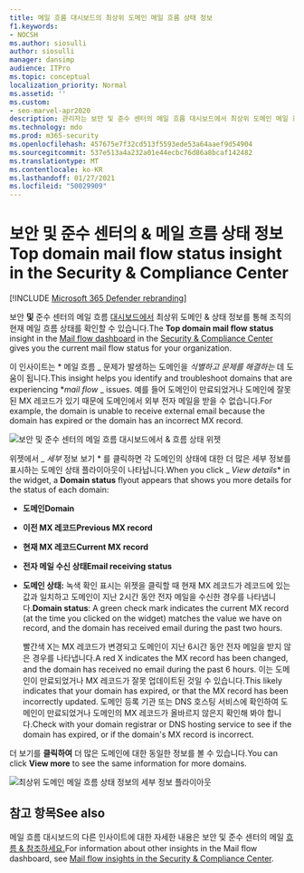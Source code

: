 ```yaml
---
title: 메일 흐름 대시보드의 최상위 도메인 메일 흐름 상태 정보
f1.keywords:
- NOCSH
ms.author: siosulli
author: siosulli
manager: dansimp
audience: ITPro
ms.topic: conceptual
localization_priority: Normal
ms.assetid: ''
ms.custom:
- seo-marvel-apr2020
description: 관리자는 보안 및 준수 센터의 메일 흐름 대시보드에서 최상위 도메인 메일 흐름 상태 정보를 사용하여 MX 레코드와 관련된 & 문제를 해결하는 방법을 확인할 수 있습니다.
ms.technology: mdo
ms.prod: m365-security
ms.openlocfilehash: 457675e7f32cd513f5593ede53a64aaef9d54904
ms.sourcegitcommit: 537e513a4a232a01e44ecbc76d86a8bcaf142482
ms.translationtype: MT
ms.contentlocale: ko-KR
ms.lasthandoff: 01/27/2021
ms.locfileid: "50029909"
---
```

# <a name="top-domain-mail-flow-status-insight-in-the-security--compliance-center"></a><span data-ttu-id="91fb0-103">보안 및 준수 센터의 & 메일 흐름 상태 정보</span><span class="sxs-lookup"><span data-stu-id="91fb0-103">Top domain mail flow status insight in the Security & Compliance Center</span></span>

[!INCLUDE [Microsoft 365 Defender rebranding](../includes/microsoft-defender-for-office.md)]


<span data-ttu-id="91fb0-104">보안 **및** 준수 센터의 [](mail-flow-insights-v2.md) 메일 흐름 [대시보드에서](https://protection.office.com) 최상위 도메인 & 상태 정보를 통해 조직의 현재 메일 흐름 상태를 확인할 수 있습니다.</span><span class="sxs-lookup"><span data-stu-id="91fb0-104">The **Top domain mail flow status** insight in the [Mail flow dashboard](mail-flow-insights-v2.md) in the [Security & Compliance Center](https://protection.office.com) gives you the current mail flow status for your organization.</span></span>

<span data-ttu-id="91fb0-105">이 인사이트는 \* 메일 흐름 _ 문제가 발생하는 도메인을 *_식별하고 문제를 해결하는_* 데 도움이 됩니다.</span><span class="sxs-lookup"><span data-stu-id="91fb0-105">This insight helps you identify and troubleshoot domains that are experiencing \**_mail flow_* _ issues.</span></span> <span data-ttu-id="91fb0-106">예를 들어 도메인이 만료되었거나 도메인에 잘못된 MX 레코드가 있기 때문에 도메인에서 외부 전자 메일을 받을 수 없습니다.</span><span class="sxs-lookup"><span data-stu-id="91fb0-106">For example, the domain is unable to receive external email because the domain has expired or the domain has an incorrect MX record.</span></span>

![보안 및 준수 센터의 메일 흐름 대시보드에서 & 흐름 상태 위젯](../../media/mfi-top-domain-mail-flow-status-widget.png)

<span data-ttu-id="91fb0-108">위젯에서 _ *세부* 정보 보기 \*  를 클릭하면 각 도메인의 상태에 대한 더 많은 세부 정보를 표시하는 도메인 상태 플라이아웃이 나타납니다.</span><span class="sxs-lookup"><span data-stu-id="91fb0-108">When you click _ *View details*\* in the widget, a **Domain status** flyout appears that shows you more details for the status of each domain:</span></span>

- <span data-ttu-id="91fb0-109">**도메인**</span><span class="sxs-lookup"><span data-stu-id="91fb0-109">**Domain**</span></span>
- <span data-ttu-id="91fb0-110">**이전 MX 레코드**</span><span class="sxs-lookup"><span data-stu-id="91fb0-110">**Previous MX record**</span></span>
- <span data-ttu-id="91fb0-111">**현재 MX 레코드**</span><span class="sxs-lookup"><span data-stu-id="91fb0-111">**Current MX record**</span></span>
- <span data-ttu-id="91fb0-112">**전자 메일 수신 상태**</span><span class="sxs-lookup"><span data-stu-id="91fb0-112">**Email receiving status**</span></span>
- <span data-ttu-id="91fb0-113">**도메인 상태:** 녹색 확인 표시는 위젯을 클릭할 때 현재 MX 레코드가 레코드에 있는 값과 일치하고 도메인이 지난 2시간 동안 전자 메일을 수신한 경우를 나타냅니다.</span><span class="sxs-lookup"><span data-stu-id="91fb0-113">**Domain status**: A green check mark indicates the current MX record (at the time you clicked on the widget) matches the value we have on record, and the domain has received email during the past two hours.</span></span>

  <span data-ttu-id="91fb0-114">빨간색 X는 MX 레코드가 변경되고 도메인이 지난 6시간 동안 전자 메일을 받지 않은 경우를 나타냅니다.</span><span class="sxs-lookup"><span data-stu-id="91fb0-114">A red X indicates the MX record has been changed, and the domain has received no email during the past 6 hours.</span></span> <span data-ttu-id="91fb0-115">이는 도메인이 만료되었거나 MX 레코드가 잘못 업데이트된 것일 수 있습니다.</span><span class="sxs-lookup"><span data-stu-id="91fb0-115">This likely indicates that your domain has expired, or that the MX record has been incorrectly updated.</span></span> <span data-ttu-id="91fb0-116">도메인 등록 기관 또는 DNS 호스팅 서비스에 확인하여 도메인이 만료되었거나 도메인의 MX 레코드가 올바르지 않은지 확인해 봐야 합니다.</span><span class="sxs-lookup"><span data-stu-id="91fb0-116">Check with your domain registrar or DNS hosting service to see if the domain has expired, or if the domain's MX record is incorrect.</span></span>

<span data-ttu-id="91fb0-117">더 보기를 **클릭하여** 더 많은 도메인에 대한 동일한 정보를 볼 수 있습니다.</span><span class="sxs-lookup"><span data-stu-id="91fb0-117">You can click **View more** to see the same information for more domains.</span></span>

![최상위 도메인 메일 흐름 상태 정보의 세부 정보 플라이아웃](../../media/mfi-top-domain-mail-flow-status-view-details.png)

## <a name="see-also"></a><span data-ttu-id="91fb0-119">참고 항목</span><span class="sxs-lookup"><span data-stu-id="91fb0-119">See also</span></span>

<span data-ttu-id="91fb0-120">메일 흐름 대시보드의 다른 인사이트에 대한 자세한 내용은 보안 및 준수 센터의 메일 [흐름 & 참조하세요.](mail-flow-insights-v2.md)</span><span class="sxs-lookup"><span data-stu-id="91fb0-120">For information about other insights in the Mail flow dashboard, see [Mail flow insights in the Security & Compliance Center](mail-flow-insights-v2.md).</span></span>
